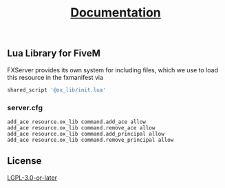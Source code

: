 <div align='center'><h1><a href='https://overextended.github.io/docs/'>Documentation</a></h3></div>
<br>

## Lua Library for FiveM

FXServer provides its own system for including files, which we use to load this resource in the fxmanifest via

```lua
shared_script '@ox_lib/init.lua'
```

### server.cfg

```
add_ace resource.ox_lib command.add_ace allow
add_ace resource.ox_lib command.remove_ace allow
add_ace resource.ox_lib command.add_principal allow
add_ace resource.ox_lib command.remove_principal allow
```

## License
<a href='https://www.gnu.org/licenses/lgpl-3.0.en.html'>LGPL-3.0-or-later</a>
